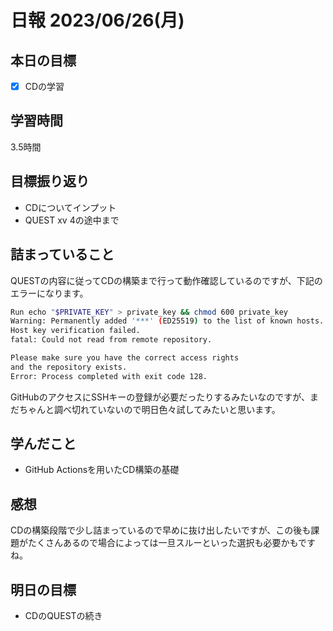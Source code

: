 # 日報 2023/06/26(月)

## 本日の目標
- [x] CDの学習

## 学習時間
3.5時間

## 目標振り返り
- CDについてインプット
- QUEST xv 4の途中まで

## 詰まっていること
QUESTの内容に従ってCDの構築まで行って動作確認しているのですが、下記のエラーになります。
```bash
Run echo "$PRIVATE_KEY" > private_key && chmod 600 private_key
Warning: Permanently added '***' (ED25519) to the list of known hosts.
Host key verification failed.
fatal: Could not read from remote repository.

Please make sure you have the correct access rights
and the repository exists.
Error: Process completed with exit code 128.
```
GitHubのアクセスにSSHキーの登録が必要だったりするみたいなのですが、まだちゃんと調べ切れていないので明日色々試してみたいと思います。

## 学んだこと
- GitHub Actionsを用いたCD構築の基礎

## 感想
CDの構築段階で少し詰まっているので早めに抜け出したいですが、この後も課題がたくさんあるので場合によっては一旦スルーといった選択も必要かもですね。

## 明日の目標
- CDのQUESTの続き
